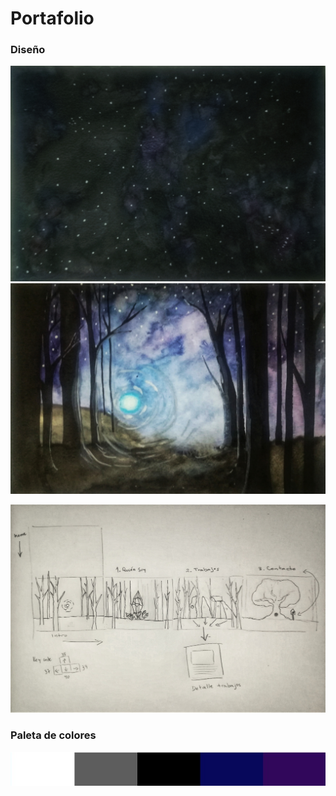 # Portafolio

### Diseño

![Home](assets/img/IMG_20180204_213751-01.JPEG)
![intro](assets/img/IMG_20180204_213605-01.JPEG)

![organizacion-elementos](assets/img/IMG_20180204_212353-01.JPEG)

### Paleta de colores

![paleta](assets/img/paleta_colores.JPG)